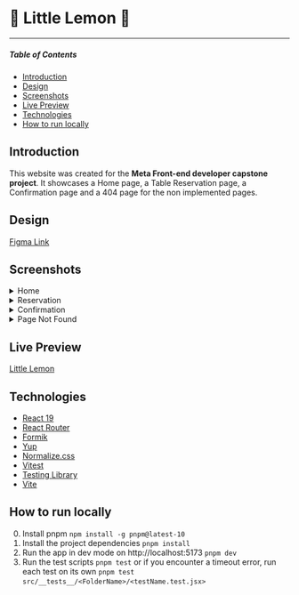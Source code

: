 # 🍋 Little Lemon 🍋

---

##### Table of Contents

- [Introduction](#introduction)
- [Design](#Design)
- [Screenshots](#Screenshots)
- [Live Preview](#live-preview)
- [Technologies](#Technologies)
- [How to run locally](#how-to-run-locally)

## Introduction

This website was created for the **Meta Front-end developer capstone project**. It showcases a Home page, a Table Reservation page, a Confirmation page and a 404 page for the non implemented pages.

## Design

[Figma Link](https://www.figma.com/design/Byqd6mcbAvyvOgOmOAAueO/Little-Lemon-Capstone?m=auto&t=qsbksqsOq1nOXQ1t-6)

## Screenshots

<details>
<summary>Home</summary>

**Desktop:**

![Screenshot of the Home page on Desktop](/screenshots/Little%20Lemon-Home-Desktop.png)

**Mobile**

![Screenshot of the Home page on Mobile](/screenshots/Little%20Lemon-Home-Mobile.png)

</details>

<details>
<summary>Reservation</summary>

**Desktop:**

![Screenshot of the Reservation page on Desktop](/screenshots/Little%20Lemon-Reservation-Desktop.png)

**Mobile**

![Screenshot of the Reservation page on Mobile](/screenshots/Little%20Lemon-Reservation-Mobile.png)

</details>

<details>
<summary>Confirmation</summary>

**Desktop:**

![Screenshot of the Confirmation page on Desktop](/screenshots/Little%20Lemon-Confirmation-Desktop.png)

**Mobile**

![Screenshot of the Confirmation page on Mobile](/screenshots/Little%20Lemon-Confirmation-Mobile.png)

</details>

<details>
<summary>Page Not Found</summary>

![Screenshot of the 404 page on Desktop](/screenshots/Little%20Lemon-404-Desktop.png)

</details>

## Live Preview

[Little Lemon](https://moonlit-lily-985ba0.netlify.app/)

## Technologies

- [React 19](https://react.dev/)
- [React Router](https://reactrouter.com/)
- [Formik](https://formik.org/)
- [Yup](https://www.npmjs.com/package/yup)
- [Normalize.css](https://necolas.github.io/normalize.css/)
- [Vitest](https://vitest.dev/)
- [Testing Library](https://testing-library.com/)
- [Vite](https://vite.dev/)

## How to run locally

0. Install pnpm
   `npm install -g pnpm@latest-10`
1. Install the project dependencies
   `pnpm install`
2. Run the app in dev mode on http://localhost:5173
   `pnpm dev`
3. Run the test scripts
   `pnpm test`
   or if you encounter a timeout error, run each test on its own
   `pnpm test src/__tests__/<FolderName>/<testName.test.jsx>`
